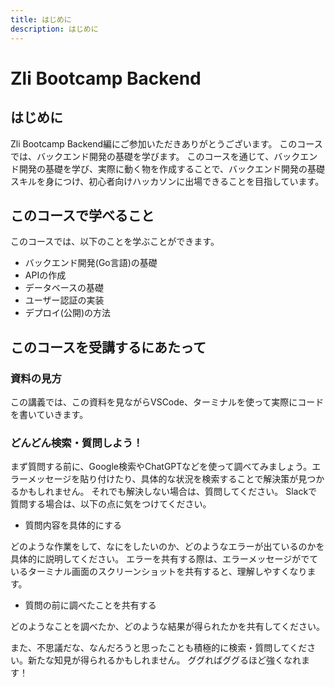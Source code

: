 ```yaml
---
title: はじめに
description: はじめに
---
```


# Zli Bootcamp Backend

## はじめに
Zli Bootcamp Backend編にご参加いただきありがとうございます。
このコースでは、バックエンド開発の基礎を学びます。
このコースを通じて、バックエンド開発の基礎を学び、実際に動く物を作成することで、バックエンド開発の基礎スキルを身につけ、初心者向けハッカソンに出場できることを目指しています。

## このコースで学べること
このコースでは、以下のことを学ぶことができます。
- バックエンド開発(Go言語)の基礎
- APIの作成
- データベースの基礎
- ユーザー認証の実装
- デプロイ(公開)の方法

## このコースを受講するにあたって
### 資料の見方
この講義では、この資料を見ながらVSCode、ターミナルを使って実際にコードを書いていきます。

### どんどん検索・質問しよう！
まず質問する前に、Google検索やChatGPTなどを使って調べてみましょう。エラーメッセージを貼り付けたり、具体的な状況を検索することで解決策が見つかるかもしれません。
それでも解決しない場合は、質問してください。
Slackで質問する場合は、以下の点に気をつけてください。
- 質問内容を具体的にする

どのような作業をして、なにをしたいのか、どのようなエラーが出ているのかを具体的に説明してください。
エラーを共有する際は、エラーメッセージがでているターミナル画面のスクリーンショットを共有すると、理解しやすくなります。
- 質問の前に調べたことを共有する

どのようなことを調べたか、どのような結果が得られたかを共有してください。

また、不思議だな、なんだろうと思ったことも積極的に検索・質問してください。新たな知見が得られるかもしれません。
ググればググるほど強くなれます！
